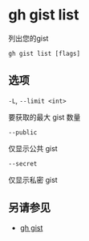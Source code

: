 # gh gist list

列出您的gist

```
gh gist list [flags]
```

## 选项

`-L`, `--limit <int>`

要获取的最大 gist 数量

`--public`

仅显示公共 gist

`--secret`

仅显示私密 gist

## 另请参见

- [gh gist](/gh_gist)